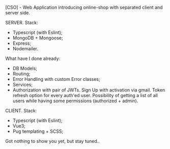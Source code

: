 [CSO] - Web Application introducing online-shop with separated client and server side.

SERVER.
Stack: 
  - Typescript (with Eslint);
  - MongoDB + Mongoose;
  - Express;
  - Nodemailer.

What have I done already:
  - DB Models;
  - Routing;
  - Error Handling with custom Error classes;
  - Services;
  - Authorization with pair of JWTs. Sign Up with activation via gmail. Token refresh option for every auth'ed user. Possibility of getting a list of all users while having some permissions (authorized + admin).

CLIENT. 
Stack: 
  - Typescript (with Eslint);
  - Vue3;
  - Pug templating + SCSS;

Got nothing to show you yet, but stay tuned..


